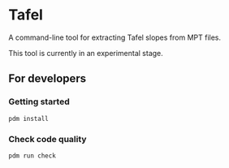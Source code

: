 # Tafel

A command-line tool for extracting Tafel slopes from MPT files.

This tool is currently in an experimental stage.


## For developers

### Getting started

```
pdm install
```

### Check code quality

```
pdm run check
```
